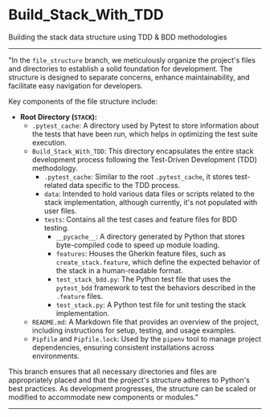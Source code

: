# Build_Stack_With_TDD
Building the stack data structure using TDD &amp; BDD methodologies

---

"In the `file_structure` branch, we meticulously organize the project's files and directories to establish a solid foundation for development. The structure is designed to separate concerns, enhance maintainability, and facilitate easy navigation for developers.

Key components of the file structure include:

- **Root Directory (`STACK`):**
  - `.pytest_cache`: A directory used by Pytest to store information about the tests that have been run, which helps in optimizing the test suite execution.
  - `Build_Stack_With_TDD`: This directory encapsulates the entire stack development process following the Test-Driven Development (TDD) methodology.
    - `.pytest_cache`: Similar to the root `.pytest_cache`, it stores test-related data specific to the TDD process.
    - `data`: Intended to hold various data files or scripts related to the stack implementation, although currently, it's not populated with user files.
    - `tests`: Contains all the test cases and feature files for BDD testing.
      - `__pycache__`: A directory generated by Python that stores byte-compiled code to speed up module loading.
      - `features`: Houses the Gherkin feature files, such as `create_stack.feature`, which define the expected behavior of the stack in a human-readable format.
      - `test_stack_bdd.py`: The Python test file that uses the `pytest_bdd` framework to test the behaviors described in the `.feature` files.
      - `test_stack.py`: A Python test file for unit testing the stack implementation.
  - `README.md`: A Markdown file that provides an overview of the project, including instructions for setup, testing, and usage examples.
  - `Pipfile` and `Pipfile.lock`: Used by the `pipenv` tool to manage project dependencies, ensuring consistent installations across environments.

This branch ensures that all necessary directories and files are appropriately placed and that the project's structure adheres to Python's best practices. As development progresses, the structure can be scaled or modified to accommodate new components or modules."

---
